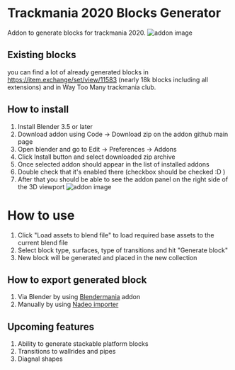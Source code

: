 # Trackmania 2020 Blocks Generator
Addon to generate blocks for trackmania 2020. 
![addon image](https://github.com/frolad/Trackmania-Blocks-Generator/readme/addon.jpg)

## Existing blocks
you can find a lot of already generated blocks in https://item.exchange/set/view/11583 (nearly 18k blocks including all extensions) and in Way Too Many trackmania club.

## How to install
1. Install Blender 3.5 or later
2. Download addon using Code -> Download zip on the addon github main page
3. Open blender and go to Edit -> Preferences -> Addons
4. Click Install button and select downloaded zip archive
5. Once selected addon should appear in the list of installed addons
6. Double check that it's enabled there (checkbox should be checked :D )
7. After that you should be able to see the addon panel on the right side of the 3D viewport
![addon image](https://github.com/frolad/Trackmania-Blocks-Generator/readme/blender-settings.jpg)

# How to use
1. Click "Load assets to blend file" to load required base assets to the current blend file
2. Select block type, surfaces, type of transitions and hit "Generate block"
3. New block will be generated and placed in the new collection

## How to export generated block
1. Via Blender by using [Blendermania](https://github.com/skyslide22/blendermania-addon) addon
2. Manually by using [Nadeo importer](https://doc.trackmania.com/create/nadeo-importer/)

## Upcoming features
1. Ability to generate stackable platform blocks
2. Transitions to wallrides and pipes
3. Diagnal shapes